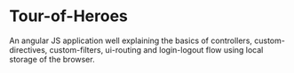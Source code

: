# Tour-of-Heroes
An angular JS application well explaining the basics of controllers, custom-directives, custom-filters, ui-routing and login-logout flow using local storage of the browser.
